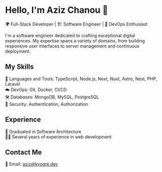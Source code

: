 # Hello, I'm Aziz Chanou 👋

🌍 Full-Stack Developer | 🏗️ Software Engineer | 🚀 DevOps Enthusiast

I'm a software engineer dedicated to crafting exceptional digital experiences. My expertise spans a variety of domains, from building responsive user interfaces to server management and continuous deployment.

## My Skills

🔧 Languages and Tools: TypeScript, Node.js, Next, Nuxt, Astro, Nest, PHP, Laravel  
☁️ DevOps: Git, Docker, CI/CD  
🛠️ Databases: MongoDB, MySQL, PostgreSQL  
🔑 Security: Authentication, Authorization  

## Experience

🏢 Graduated in Software Architecture  
👨‍💻 Several years of experience in web development  

<!--
## My Projects

📁 [Portfolio](https://kyogre.dev) - Portfolio  
-->
## Contact Me

📧 Email: aziz@kyogre.dev  
